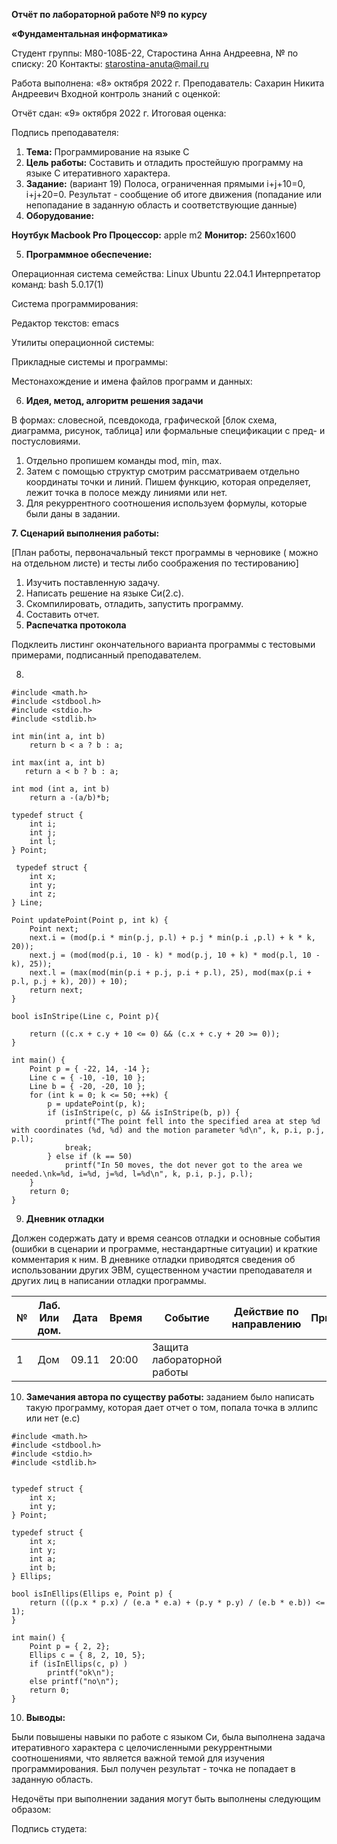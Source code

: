 **Отчёт по лабораторной работе №9 по курсу** 

**«Фундаментальная информатика»** 

Студент группы: М80-108Б-22, Старостина Анна Андреевна, № по списку: 20 Контакты: <starostina-anuta@mail.ru> 

Работа выполнена: «8» октября 2022 г. Преподаватель: Сахарин Никита Андреевич Входной контроль знаний с оценкой: 

Отчёт сдан: «9» октября 2022 г. Итоговая оценка: 

Подпись преподавателя:    

1. **Тема:** Программирование на языке С 
1. **Цель  работы:**  Составить  и  отладить  простейшую  программу  на  языке  С итеративного характера. 
1. **Задание:**  (вариант  19)  Полоса,  ограниченная  прямыми  i+j+10=0,  i+j+20=0. Результат  -  сообщение  об  итоге  движения  (попадание  или  непопадание  в заданную область и соответствующие данные) 
1. **Оборудование:**  

**Ноутбук Macbook Pro  Процессор:** apple m2  **Монитор:** 2560х1600 

5. **Программное обеспечение:**  

Операционная система семейства: Linux Ubuntu 22.04.1 Интерпретатор команд: bash 5.0.17(1) 

Система программирования:  

Редактор текстов: emacs 

Утилиты операционной системы: 

Прикладные системы и программы:  

Местонахождение и имена файлов программ и данных: 

6. **Идея, метод, алгоритм решения задачи** 

В  формах:  словесной,  псевдокода,  графической  [блок  схема,  диаграмма,  рисунок, таблица] или формальные спецификации с пред- и постусловиями. 

1. Отдельно пропишем команды mod, min, max. 
1. Затем с помощью структур смотрим рассматриваем отдельно координаты точки и линий. Пишем функцию, которая определяет, лежит точка в полосе между линиями или нет.
3. Для рекуррентного соотношения используем формулы, которые были даны в задании.

**7. Сценарий выполнения работы:** 

[План работы, первоначальный текст программы в черновике ( можно на отдельном листе) и тесты либо соображения по тестированию] 

1. Изучить поставленную задачу. 
1. Написать решение на языке Си(2.c). 
1. Скомпилировать, отладить, запустить программу. 
1. Составить отчет. 
8. **Распечатка протокола**  

Подклеить  листинг  окончательного  варианта  программы  с  тестовыми  примерами, подписанный преподавателем. 

8. 
```
#include <math.h>
#include <stdbool.h>
#include <stdio.h>
#include <stdlib.h>

int min(int a, int b) 
    return b < a ? b : a;

int max(int a, int b) 
   return a < b ? b : a;
   
int mod (int a, int b)
    return a -(a/b)*b;

typedef struct {
    int i;
    int j;
    int l;
} Point;

 typedef struct {
    int x;
    int y;
    int z;
} Line;

Point updatePoint(Point p, int k) {
    Point next;
    next.i = (mod(p.i * min(p.j, p.l) + p.j * min(p.i ,p.l) + k * k, 20));
    next.j = (mod(mod(p.i, 10 - k) * mod(p.j, 10 + k) * mod(p.l, 10 - k), 25));
    next.l = (max(mod(min(p.i + p.j, p.i + p.l), 25), mod(max(p.i + p.l, p.j + k), 20)) + 10);
    return next;
}

bool isInStripe(Line c, Point p){
	
    return ((c.x + c.y + 10 <= 0) && (c.x + c.y + 20 >= 0));
}

int main() {
    Point p = { -22, 14, -14 };
    Line c = { -10, -10, 10 };
    Line b = { -20, -20, 10 };
    for (int k = 0; k <= 50; ++k) {
        p = updatePoint(p, k);
        if (isInStripe(c, p) && isInStripe(b, p)) {
            printf("The point fell into the specified area at step %d with coordinates (%d, %d) and the motion parameter %d\n", k, p.i, p.j, p.l);
            break;
        } else if (k == 50)
            printf("In 50 moves, the dot never got to the area we needed.\nk=%d, i=%d, j=%d, l=%d\n", k, p.i, p.j, p.l);
    }
    return 0;
}
```

9. **Дневник отладки** 

Должен  содержать  дату  и  время  сеансов  отладки  и  основные  события  (ошибки  в сценарии и программе, нестандартные ситуации) и краткие комментария к ним. В дневнике отладки приводятся сведения об использовании других ЭВМ, существенном участии преподавателя и других лиц в написании отладки программы. 

|**№**|**Лаб. Или дом.**|**Дата**|**Время**|**Событие**|**Действие по направлению**|**Примечание**|
| - | - | - | - | - | - | - |
|1|Дом|09.11|20:00|Защита лабораторной работы|||
10. **Замечания автора по существу работы:** 
заданием было написать такую программу, которая дает отчет о том, попала точка в эллипс или нет (e.c)
```
#include <math.h>
#include <stdbool.h>
#include <stdio.h>
#include <stdlib.h>


typedef struct {
    int x;
    int y;
} Point;

typedef struct {
    int x;
    int y; 	
    int a;
    int b;
} Ellips;

bool isInEllips(Ellips e, Point p) {
    return (((p.x * p.x) / (e.a * e.a) + (p.y * p.y) / (e.b * e.b)) <= 1);
}

int main() {
    Point p = { 2, 2};
    Ellips c = { 8, 2, 10, 5};
    if (isInEllips(c, p) )
    	printf("ok\n");
    else printf("no\n");
    return 0;
}
```


10. **Выводы:** 

Были повышены навыки по работе с языком Си, была выполнена задача итеративного характера с целочисленными рекуррентными соотношениями, что является важной темой для изучения программирования. Был получен результат - точка не попадает в заданную область.

Недочёты при выполнении задания могут быть выполнены следующим образом: 

Подпись студета: 
